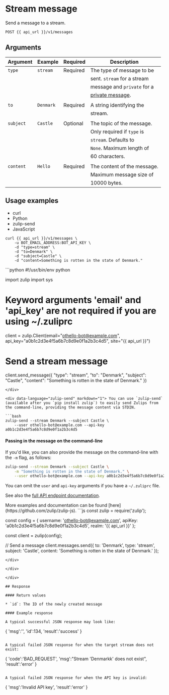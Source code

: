 # Stream message

Send a message to a stream.

`POST {{ api_url }}/v1/messages`

## Arguments

| Argument        | Example           | Required  | Description                 |
| --------------- | ----------------- | --------- | --------------------------- |
| `type`          | `stream`          | Required  | The type of message to be   |
|                 |                   |           | sent. `stream` for a stream |
|                 |                   |           | message and `private` for a |
|                 |                   |           | [private message][1].       |
|                 |                   |           |                             |
| `to`            | `Denmark`         | Required  | A string identifying the    |
|                 |                   |           | stream.                     |
|                 |                   |           |                             |
| `subject`       | `Castle`          | Optional  | The topic of the message.   |
|                 |                   |           | Only required if `type` is  |
|                 |                   |           | `stream`. Defaults to       |
|                 |                   |           | `None`. Maximum length of   |
|                 |                   |           | 60 characters.              |
|                 |                   |           |                             |
| `content`       | `Hello`           | Required  | The content of the message. |
|                 |                   |           | Maximum message size of     |
|                 |                   |           | 10000 bytes.                |

[1]: /api/private-message

## Usage examples
<div class="code-section" markdown="1">
<ul class="nav">
<li data-language="curl">curl</li>
<li data-language="python">Python</li>
<li data-language="zulip-send">zulip-send</li>
<li data-language="javascript">JavaScript</li>
</ul>
<div class="blocks">

<div data-language="curl" markdown="1">

```
curl {{ api_url }}/v1/messages \
    -u BOT_EMAIL_ADDRESS:BOT_API_KEY \
    -d "type=stream" \
    -d "to=Denmark" \
    -d "subject=Castle" \
    -d "content=Something is rotten in the state of Denmark."
```

</div>

<div data-language="python" markdown="1">
```python
#!/usr/bin/env python

import zulip
import sys

# Keyword arguments 'email' and 'api_key' are not required if you are using ~/.zuliprc
client = zulip.Client(email="othello-bot@example.com",
                      api_key="a0b1c2d3e4f5a6b7c8d9e0f1a2b3c4d5",
                      site="{{ api_url }}")

# Send a stream message
client.send_message({
    "type": "stream",
    "to": "Denmark",
    "subject": "Castle",
    "content": "Something is rotten in the state of Denmark."
})

```
</div>

<div data-language="zulip-send" markdown="1"> You can use `zulip-send`
(available after you `pip install zulip`) to easily send Zulips from
the command-line, providing the message content via STDIN.

```bash
zulip-send --stream Denmark --subject Castle \
    --user othello-bot@example.com --api-key a0b1c2d3e4f5a6b7c8d9e0f1a2b3c4d5
```

#### Passing in the message on the command-line

If you'd like, you can also provide the message on the command-line with the `-m` flag, as follows:


```bash
zulip-send --stream Denmark --subject Castle \
    -m "Something is rotten in the state of Denmark." \
    --user othello-bot@example.com --api-key a0b1c2d3e4f5a6b7c8d9e0f1a2b3c4d5
```

You can omit the `user` and `api-key` arguments if you have a `~/.zuliprc` file.

See also the [full API endpoint documentation](/api/endpoints).
</div>

<div data-language="javascript" markdown="1">
More examples and documentation can be found [here](https://github.com/zulip/zulip-js).
```js
const zulip = require('zulip');

const config = {
  username: 'othello-bot@example.com',
  apiKey: 'a0b1c2d3e4f5a6b7c8d9e0f1a2b3c4d5',
  realm: '{{ api_url }}'
};

const client = zulip(config);

// Send a message
client.messages.send({
  to: 'Denmark',
  type: 'stream',
  subject: 'Castle',
  content: 'Something is rotten in the state of Denmark.'
});

```
</div>

</div>

</div>

## Response

#### Return values

* `id`: The ID of the newly created message

#### Example response

A typical successful JSON response may look like:

```
{
    'msg':'',
    'id':134,
    'result':'success'
}
```

A typical failed JSON response for when the target stream does not exist:

```
{
    'code':'BAD_REQUEST',
    'msg':"Stream 'Denmarkk' does not exist",
    'result':'error'
}
```

A typical failed JSON response for when the API key is invalid:

```
{
    'msg':'Invalid API key',
    'result':'error'
}
```
